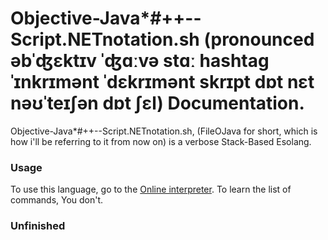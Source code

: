 # Objective-Java*#++--Script.NETnotation.sh (pronounced əbˈʤɛktɪv ˈʤɑːvə stɑː hashtag ˈɪnkrɪmənt ˈdɛkrɪmənt skrɪpt dɒt nɛt nəʊˈteɪʃən dɒt ʃɛl) Documentation.

Objective-Java*#++--Script.NETnotation.sh, (FileOJava for short, which is how i'll be referring to it from now on) is a verbose Stack-Based Esolang. 

### Usage

To use this language, go to the [Online interpreter](https://fileojava.surge.sh). To learn the list of commands, You don't.

### Unfinished
